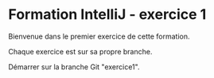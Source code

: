 # Formation IntelliJ - exercice 1

Bienvenue dans le premier exercice de cette formation.

Chaque exercice est sur sa propre branche.

Démarrer sur la branche Git "exercice1".
